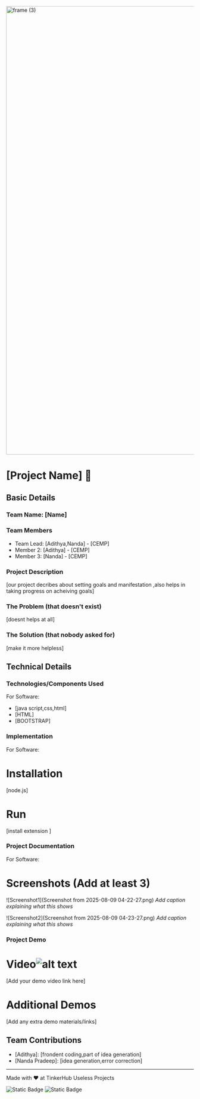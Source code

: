 <img width="3188" height="1202" alt="frame (3)" src="https://github.com/user-attachments/assets/517ad8e9-ad22-457d-9538-a9e62d137cd7" />


# [Project Name] 🎯


## Basic Details
### Team Name: [Name]


### Team Members
- Team Lead: [Adithya,Nanda] - [CEMP]
- Member 2: [Adithya] - [CEMP]
- Member 3: [Nanda] - [CEMP]

### Project Description
[our project decribes about setting goals and manifestation ,also helps in taking progress on acheiving goals]

### The Problem (that doesn't exist)
[doesnt helps at all]

### The Solution (that nobody asked for)
[make it more helpless]

## Technical Details
### Technologies/Components Used
For Software:
- [java script,css,html]
- [HTML]
- [BOOTSTRAP]

### Implementation
For Software:
# Installation
[node.js]

# Run
[install extension ]

### Project Documentation
For Software:

# Screenshots (Add at least 3)
![Screenshot1](Screenshot from 2025-08-09 04-22-27.png)
*Add caption explaining what this shows*

![Screenshot2](Screenshot from 2025-08-09 04-23-27.png)
*Add caption explaining what this shows*


### Project Demo
# Video![alt text](image-1.png)
[Add your demo video link here]


# Additional Demos
[Add any extra demo materials/links]

## Team Contributions
- [Adithya]: [frondent coding,part of idea generation]
- [Nanda Pradeep]: [idea generation,error correction]

---
Made with ❤️ at TinkerHub Useless Projects 

![Static Badge](https://img.shields.io/badge/TinkerHub-24?color=%23000000&link=https%3A%2F%2Fwww.tinkerhub.org%2F)
![Static Badge](https://img.shields.io/badge/UselessProjects--25-25?link=https%3A%2F%2Fwww.tinkerhub.org%2Fevents%2FQ2Q1TQKX6Q%2FUseless%2520Projects)


